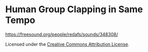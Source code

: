 # Human Group Clapping in Same Tempo

https://freesound.org/people/redafs/sounds/348308/

Licensed under the [Creative Commons Attribution License](https://creativecommons.org/licenses/by/3.0/).
